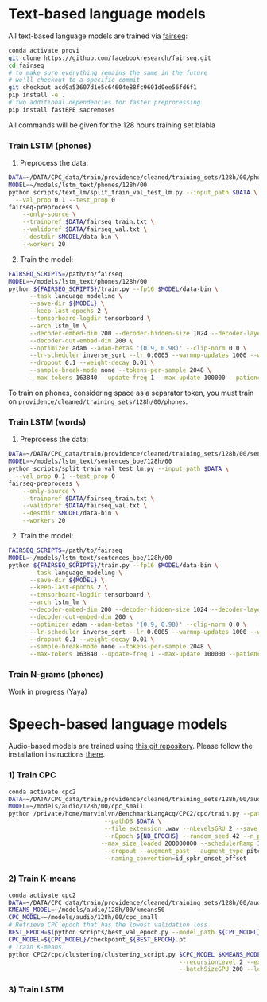# Text-based language models

All text-based language models are trained via [fairseq](https://github.com/facebookresearch/fairseq):

```bash
conda activate provi
git clone https://github.com/facebookresearch/fairseq.git
cd fairseq
# to make sure everything remains the same in the future
# we'll checkout to a specific commit
git checkout acd9a53607d1e5c64604e88fc9601d0ee56fd6f1
pip install -e .
# two additional dependencies for faster preprocessing
pip install fastBPE sacremoses
```

All commands will be given for the 128 hours training set blabla

### Train LSTM (phones)

1) Preprocess the data:

```bash
DATA=~/DATA/CPC_data/train/providence/cleaned/training_sets/128h/00/phones
MODEL=~/models/lstm_text/phones/128h/00
python scripts/text_lm/split_train_val_test_lm.py --input_path $DATA \
  --val_prop 0.1 --test_prop 0
fairseq-preprocess \
    --only-source \
    --trainpref $DATA/fairseq_train.txt \
    --validpref $DATA/fairseq_val.txt \
    --destdir $MODEL/data-bin \
    --workers 20
```

2) Train the model:

```bash
FAIRSEQ_SCRIPTS=/path/to/fairseq
MODEL=~/models/lstm_text/phones/128h/00
python ${FAIRSEQ_SCRIPTS}/train.py --fp16 $MODEL/data-bin \
      --task language_modeling \
      --save-dir ${MODEL} \
      --keep-last-epochs 2 \
      --tensorboard-logdir tensorboard \
      --arch lstm_lm \
      --decoder-embed-dim 200 --decoder-hidden-size 1024 --decoder-layers 3 \
      --decoder-out-embed-dim 200 \
      --optimizer adam --adam-betas '(0.9, 0.98)' --clip-norm 0.0 \
      --lr-scheduler inverse_sqrt --lr 0.0005 --warmup-updates 1000 --warmup-init-lr 1e-07 \
      --dropout 0.1 --weight-decay 0.01 \
      --sample-break-mode none --tokens-per-sample 2048 \
      --max-tokens 163840 --update-freq 1 --max-update 100000 --patience 10
```

To train on phones, considering space as a separator token, you must train on 
`providence/cleaned/training_sets/128h/00/phones`.

### Train LSTM (words)

1) Preprocess the data:

```bash
DATA=~/DATA/CPC_data/train/providence/cleaned/training_sets/128h/00/sentences_bpe
MODEL=~/models/lstm_text/sentences_bpe/128h/00
python scripts/split_train_val_test_lm.py --input_path $DATA \
  --val_prop 0.1 --test_prop 0
fairseq-preprocess \
    --only-source \
    --trainpref $DATA/fairseq_train.txt \
    --validpref $DATA/fairseq_val.txt \
    --destdir $MODEL/data-bin \
    --workers 20
```

2) Train the model:

```bash
FAIRSEQ_SCRIPTS=/path/to/fairseq
MODEL=~/models/lstm_text/sentences_bpe/128h/00
python ${FAIRSEQ_SCRIPTS}/train.py --fp16 $MODEL/data-bin \
      --task language_modeling \
      --save-dir ${MODEL} \
      --keep-last-epochs 2 \
      --tensorboard-logdir tensorboard \
      --arch lstm_lm \
      --decoder-embed-dim 200 --decoder-hidden-size 1024 --decoder-layers 3 \
      --decoder-out-embed-dim 200 \
      --optimizer adam --adam-betas '(0.9, 0.98)' --clip-norm 0.0 \
      --lr-scheduler inverse_sqrt --lr 0.0005 --warmup-updates 1000 --warmup-init-lr 1e-07 \
      --dropout 0.1 --weight-decay 0.01 \
      --sample-break-mode none --tokens-per-sample 2048 \
      --max-tokens 163840 --update-freq 1 --max-update 100000 --patience 10
```

### Train N-grams (phones)

Work in progress (Yaya)

# Speech-based language models

Audio-based models are trained using [this git repository](https://github.com/MarvinLvn/CPC2/tree/minibatch_building).
Please follow the installation instructions [there](https://github.com/MarvinLvn/CPC2/blob/minibatch_building/docs/installation.md).

### 1) Train CPC

```bash
conda activate cpc2
DATA=~/DATA/CPC_data/train/providence/cleaned/training_sets/128h/00/audio
MODEL=~/models/audio/128h/00/cpc_small
python /private/home/marvinlvn/BenchmarkLangAcq/CPC2/cpc/train.py --pathCheckpoint $MODEL \
                           --pathDB $DATA \
                           --file_extension .wav --nLevelsGRU 2 --save_step 2 --multihead_rnn \
                           --nEpoch ${NB_EPOCHS} --random_seed 42 --n_process_loader 1 --save_step 5 \
                          --max_size_loaded 200000000 --schedulerRamp 10 \
                           --dropout --augment_past --augment_type pitch artificial_reverb --samplingType=temporalsamespeaker \
                           --naming_convention=id_spkr_onset_offset
```

### 2) Train K-means

```bash
conda activate cpc2
DATA=~/DATA/CPC_data/train/providence/cleaned/training_sets/128h/00/audio
KMEANS_MODEL=~/models/audio/128h/00/kmeans50
CPC_MODEL=~/models/audio/128h/00/cpc_small
# Retrieve CPC epoch that has the lowest validation loss
BEST_EPOCH=$(python scripts/best_val_epoch.py --model_path ${CPC_MODEL} | grep -oP "(?<=is : )([0-9]+)")
CPC_MODEL=${CPC_MODEL}/checkpoint_${BEST_EPOCH}.pt
# Train K-means
python CPC2/cpc/clustering/clustering_script.py $CPC_MODEL $KMEANS_MODEL $DATA \
                                                --recursionLevel 2 --extension wav --nClusters 50 --MAX_ITER 300 --save \
                                                --batchSizeGPU 200 --level_gru ${LEVEL_GRU} --perIterSize 1406 --save-last 5
```

### 3) Train LSTM

```bash

```